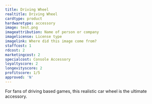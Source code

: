 ```yaml
---
title: Driving Wheel
realtitle: Driving Wheel
cardtype: product
hardwaretype: accessory
image: test.png
imageattribution: Name of person or company
imagelicense: License type
imagelink: Where did this image come from?
staffcost: 1
rdcost: 2
marketingcost: 2
specialcost: Console Accessory
loyaltyscore: 2
longevityscore: 2
profitscore: 1/5
approved: 'N'
---
```


For fans of driving based games, this realistic car wheel is the ultimate accessory.
